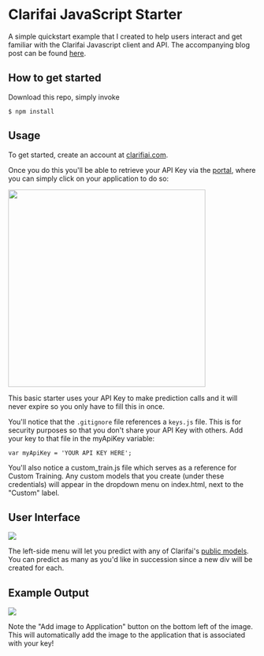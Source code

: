 # Clarifai JavaScript Starter
A simple quickstart example that I created to help users interact and get familiar with the Clarifai Javascript client and API. The accompanying blog post can be found [here](https://blog.clarifai.com/test-visual-recognition-models-with-clarifais-v2-api-javascript-starter).

## How to get started
Download this repo, simply invoke  
```script
$ npm install
```

## Usage

To get started, create an account at [clarifiai.com](http://clarifai.com/signup).

Once you do this you'll be able to retrieve your API Key via the [portal](https://portal.clarifai.com/apps), where you can simply click on your application to do so:

<img src="https://jared-hack-projects.s3.us-east-2.amazonaws.com/clarifai-javascript-starter/api-key.png" width="400"/>

This basic starter uses your API Key to make prediction calls and it will never expire so you only have to fill this in once.

You'll notice that the `.gitignore` file references a `keys.js` file. This is for security purposes so that you don't share your API Key with others.  Add your key to that file in the myApiKey variable:

```
var myApiKey = 'YOUR API KEY HERE';
```

You'll also notice a custom_train.js file which serves as a reference for Custom Training. Any custom models that you create (under these credentials) will appear in the dropdown menu on index.html, next to the "Custom" label.

## User Interface 
<img src="https://jared-hack-projects.s3.us-east-2.amazonaws.com/clarifai-javascript-starter/main-screen.png"/>

The left-side menu will let you predict with any of Clarifai's [public models](https://www.clarifai.com/models). You can predict as many as you'd like in succession since a new div will be created for each.<br/>

## Example Output

<img src="https://s3.amazonaws.com/jared-clarifai-stuff/Screen+Shot+2017-01-05+at+4.04.37+PM.png"/>

Note the "Add image to Application" button on the bottom left of the image. This will automatically add the image to the application that is associated with your key!
